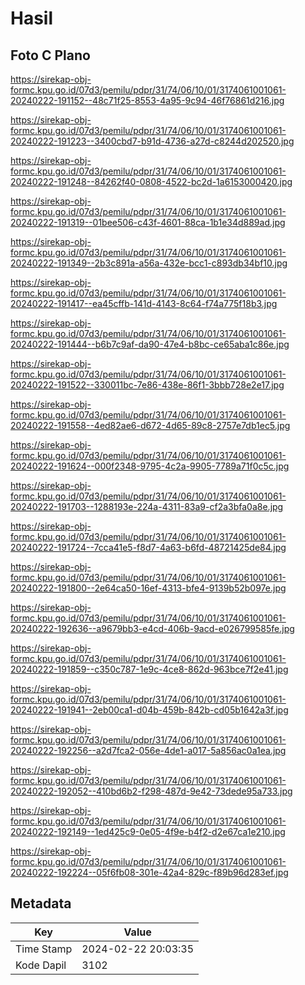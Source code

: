 # Hasil

## Foto C Plano

https://sirekap-obj-formc.kpu.go.id/07d3/pemilu/pdpr/31/74/06/10/01/3174061001061-20240222-191152--48c71f25-8553-4a95-9c94-46f76861d216.jpg

https://sirekap-obj-formc.kpu.go.id/07d3/pemilu/pdpr/31/74/06/10/01/3174061001061-20240222-191223--3400cbd7-b91d-4736-a27d-c8244d202520.jpg

https://sirekap-obj-formc.kpu.go.id/07d3/pemilu/pdpr/31/74/06/10/01/3174061001061-20240222-191248--84262f40-0808-4522-bc2d-1a6153000420.jpg

https://sirekap-obj-formc.kpu.go.id/07d3/pemilu/pdpr/31/74/06/10/01/3174061001061-20240222-191319--01bee506-c43f-4601-88ca-1b1e34d889ad.jpg

https://sirekap-obj-formc.kpu.go.id/07d3/pemilu/pdpr/31/74/06/10/01/3174061001061-20240222-191349--2b3c891a-a56a-432e-bcc1-c893db34bf10.jpg

https://sirekap-obj-formc.kpu.go.id/07d3/pemilu/pdpr/31/74/06/10/01/3174061001061-20240222-191417--ea45cffb-141d-4143-8c64-f74a775f18b3.jpg

https://sirekap-obj-formc.kpu.go.id/07d3/pemilu/pdpr/31/74/06/10/01/3174061001061-20240222-191444--b6b7c9af-da90-47e4-b8bc-ce65aba1c86e.jpg

https://sirekap-obj-formc.kpu.go.id/07d3/pemilu/pdpr/31/74/06/10/01/3174061001061-20240222-191522--330011bc-7e86-438e-86f1-3bbb728e2e17.jpg

https://sirekap-obj-formc.kpu.go.id/07d3/pemilu/pdpr/31/74/06/10/01/3174061001061-20240222-191558--4ed82ae6-d672-4d65-89c8-2757e7db1ec5.jpg

https://sirekap-obj-formc.kpu.go.id/07d3/pemilu/pdpr/31/74/06/10/01/3174061001061-20240222-191624--000f2348-9795-4c2a-9905-7789a71f0c5c.jpg

https://sirekap-obj-formc.kpu.go.id/07d3/pemilu/pdpr/31/74/06/10/01/3174061001061-20240222-191703--1288193e-224a-4311-83a9-cf2a3bfa0a8e.jpg

https://sirekap-obj-formc.kpu.go.id/07d3/pemilu/pdpr/31/74/06/10/01/3174061001061-20240222-191724--7cca41e5-f8d7-4a63-b6fd-48721425de84.jpg

https://sirekap-obj-formc.kpu.go.id/07d3/pemilu/pdpr/31/74/06/10/01/3174061001061-20240222-191800--2e64ca50-16ef-4313-bfe4-9139b52b097e.jpg

https://sirekap-obj-formc.kpu.go.id/07d3/pemilu/pdpr/31/74/06/10/01/3174061001061-20240222-192636--a9679bb3-e4cd-406b-9acd-e026799585fe.jpg

https://sirekap-obj-formc.kpu.go.id/07d3/pemilu/pdpr/31/74/06/10/01/3174061001061-20240222-191859--c350c787-1e9c-4ce8-862d-963bce7f2e41.jpg

https://sirekap-obj-formc.kpu.go.id/07d3/pemilu/pdpr/31/74/06/10/01/3174061001061-20240222-191941--2eb00ca1-d04b-459b-842b-cd05b1642a3f.jpg

https://sirekap-obj-formc.kpu.go.id/07d3/pemilu/pdpr/31/74/06/10/01/3174061001061-20240222-192256--a2d7fca2-056e-4de1-a017-5a856ac0a1ea.jpg

https://sirekap-obj-formc.kpu.go.id/07d3/pemilu/pdpr/31/74/06/10/01/3174061001061-20240222-192052--410bd6b2-f298-487d-9e42-73dede95a733.jpg

https://sirekap-obj-formc.kpu.go.id/07d3/pemilu/pdpr/31/74/06/10/01/3174061001061-20240222-192149--1ed425c9-0e05-4f9e-b4f2-d2e67ca1e210.jpg

https://sirekap-obj-formc.kpu.go.id/07d3/pemilu/pdpr/31/74/06/10/01/3174061001061-20240222-192224--05f6fb08-301e-42a4-829c-f89b96d283ef.jpg


## Metadata

| Key        | Value               |
| ---------- | ------------------- |
| Time Stamp | 2024-02-22 20:03:35 |
| Kode Dapil | 3102                |



